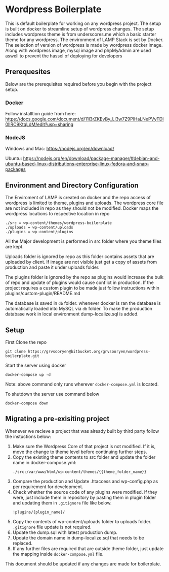 # Wordpress Boilerplate #

This is default boilerplate for working on any wordpress project. The setup is built on docker to streamline setup of wordpress changes. The setup includes wordpress theme is from underscores.me which a basic starter theme for any wordpress. The environment of LAMP Stack is set by Docker. The selection of version of wordpress is made by wordpress docker image. Along with wordpress image, mysql image and phpMyAdmin are used aswell to prevent the hassel of deploying for developers

## Prerequesites ##

Below are the prerequisites required before you begin with the project setup.

### Docker ###
Follow installtion guide from here: https://docs.google.com/document/d/11l3rZKEvBy_Ll3w7Z9PlHaLNePVyTDI0lIRC9KtqLdM/edit?usp=sharing

### NodeJS ###
Windows and Mac: https://nodejs.org/en/download/

Ubuntu: https://nodejs.org/en/download/package-manager/#debian-and-ubuntu-based-linux-distributions-enterprise-linux-fedora-and-snap-packages

## Environment and Directory Configuration ##

The Enviroment of LAMP is created on docker and the repo access of wordpress is limited to theme, plugins and uploads. The wordpress core file are not included in repo as they should not be modified. Docker maps the wordpress locations to respective location in repo

```
./src = wp-content/themes/wordpress-boilerplate
./uploads = wp-content/uploads
./plugins = wp-content/plugins
```
All the Major development is performed in src folder where you theme files are kept. 

Uploads folder is ignored by repo as this folder contains assets that are uploaded by client. If image are not visible just get a copy of assets from production and paste it under uploads folder. 

The plugins folder is ignored by the repo as plugins would increase the bulk of repo and update of plugins would cause conflict in production. If the project requires a custom plugin to be made just follow instructions within plugins/custom-plugin/README.md

The database is saved in `db` folder. whenever docker is ran the database is automatically loaded into MySQL via `db` folder. To make the production database work in local environment dump-localize.sql is added.

## Setup ##

First Clone the repo
```
git clone https://grvsooryen@bitbucket.org/grvsooryen/wordpress-boilerplate.git
```
Start the server using docker
```
docker-compose up -d
```
Note: above command only runs wherever `docker-compose.yml` is located.

To shutdown the server use command below
```
docker-compose down
```

## Migrating a pre-exisiting project ##
Whenever we recieve a project that was already built by third party follow the instuctions below:

1. Make sure the Wordpress Core of that project is not modified. If it is, move the change to theme level before continuing further steps.
2. Copy the existing theme contents to src folder and update the folder name in docker-compose.yml: 
    ``` 
    ./src:/var/www/html/wp-content/themes/{{theme_folder_name}} 
    ```
3. Compare the production and Update .htaccess and wp-config.php as per requirement for development.
4. Check whether the source code of any plugins were modified. If they were, just include them in repository by pasting them in plugin folder and updating them in `.gitignore` file like below.
    ```
    !plugins/{plugin_name}/
    ```
5. Copy the contents of wp-content/uploads folder to uploads folder. `.gitignore` file update is not required.
6. Update the dump.sql with latest production dump.
7. Update the domain name in dump-localize.sql that needs to be replaced.
8. If any further files are required that are outside theme folder, just update the mapping inside `docker-compose.yml` file.

This document should be updated if any changes are made for boilerplate.